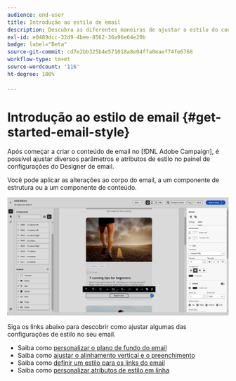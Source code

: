 ```yaml
---
audience: end-user
title: Introdução ao estilo de email
description: Descubra as diferentes maneiras de ajustar o estilo do conteúdo do email
exl-id: e0489dcc-32d9-4bee-8562-36a96e64e20b
badge: label="Beta"
source-git-commit: cd7e2bb325b4e571018a8e04ffa0eaef74fe6768
workflow-type: tm+mt
source-wordcount: '116'
ht-degree: 100%

---
```


# Introdução ao estilo de email {#get-started-email-style}

Após começar a criar o conteúdo de email no [!DNL Adobe Campaign], é possível ajustar diversos parâmetros e atributos de estilo no painel de configurações do Designer de email.

Você pode aplicar as alterações ao corpo do email, a um componente de estrutura ou a um componente de conteúdo.

![](assets/email_designer_content_components_settings.png)

Siga os links abaixo para descobrir como ajustar algumas das configurações de estilo no seu email.

* Saiba como [personalizar o plano de fundo do email](backgrounds.md)
* Saiba como [ajustar o alinhamento vertical e o preenchimento](alignment-and-padding.md)
* Saiba como [definir um estilo para os links do email](styling-links.md)
* Saiba como [personalizar atributos de estilo em linha](inline-styling.md)
